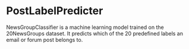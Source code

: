 # PostLabelPredicter
NewsGroupClassifier is a machine learning model trained on the 20NewsGroups dataset. It predicts which of the 20 predefined labels an email or forum post belongs to.
